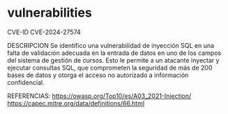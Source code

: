 # vulnerabilities

CVE-ID
CVE-2024-27574

DESCRIPCION
Se identifico una vulnerabilidad de inyección SQL en una falta de validación adecuada en la entrada de datos en uno de los campos del sistema de gestión de cursos. Esto le permite a un atacante inyectar y ejecutar consultas SQL, que comprometen la seguridad de más de 200 bases de datos y otorga el acceso no autorizado a información confidencial.

REFERENCIAS:
https://owasp.org/Top10/es/A03_2021-Injection/ 
https://capec.mitre.org/data/definitions/66.html 
